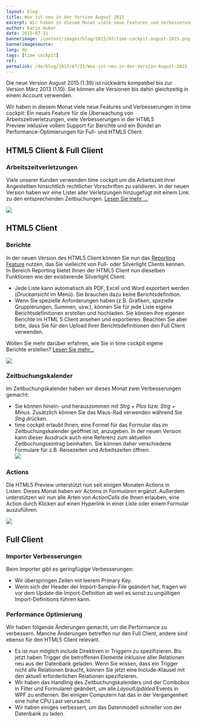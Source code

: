 ```yaml
---
layout: blog
title: Was ist neu in der Version August 2015
excerpt: Wir haben in diesem Monat viele neue Features und Verbesserungen in time cockpit -  Ein neues Feature für die Überwachung von Arbeitszeitverletzungen, viele Verbesserungen in der HTML5 Preview inklusive vollem Support für Berichte und ein Bündel an Performance-Optimierungen für Full- und HTML5 Client.
author: Karin Huber
date: 2015-07-31
bannerimage: /content/images/blog/2015/07/time-cockpit-august-2015.png
bannerimagesource: 
lang: de
tags: [time cockpit]
ref: 
permalink: /de/blog/2015/07/31/Was-ist-neu-in-der-Version-August-2015
---
```


<p>Die neue Version August 2015 (1.39) ist rückwärts kompatibel bis zur Version März 2013 (1.10). Sie können alle Versionen bis dahin gleichzeitig in einem Account verwenden.</p><p>Wir haben in diesem Monat viele neue Features und Verbesserungen in time cockpit: Ein neues Feature für die Überwachung von Arbeitszeitverletzungen, viele Verbesserungen in der HTML5 Preview inklusive vollem Support für Berichte und ein Bündel an Performance-Optimierungen für Full- und HTML5 Client.</p><h2>HTML5 Client &amp; Full Client</h2><h3>Arbeitszeitverletzungen
<br /></h3><p>Viele unserer Kunden verwenden time cockpit um die Arbeitszeit ihrer Angestellten hinsichtlich rechtlicher Vorschriften zu validieren. In der neuen Version haben wir eine Lister aller Verletzungen hinzugefügt mit einem Link zu den entsprechenden Zeitbuchungen. <a href="~/de/blog/2015/07/31/Arbeitszeitverletzungen-und-Höchstarbeitszeit">Lesen Sie mehr ...</a><br /></p><p>
  <img src="{{site.baseurl}}/content/images/blog/2015/07/working-time-violations.png" />
</p><h2>HTML5 Client</h2><h3>Berichte
<br /></h3><p>In der neuen Version des HTML5 Client können Sie nun das <a href="~/blog/2014/03/31/Custom-Reporting-in-Time-Cockpit-is-Final">R</a><a href="~/blog/2014/03/31/Custom-Reporting-in-Time-Cockpit-is-Final">eporting Feature</a> nutzen, das Sie vielleicht von Full- oder Silverlight Clients kennen. In Bereich Reporting bietet Ihnen der HTML5 Client nun dieselben Funktionen wie der existierende Silverlight Client:</p><ul>
  <li>Jede Liste kann automatisch als PDF, Excel und Word exportiert werden (<em>Druckansicht</em> im Menü). Sie brauchen dazu keine Berichtsdefinition.</li>
  <li>Wenn Sie spezielle Anforderungen haben (z.B. Grafiken, spezielle Gruppierungen, Summen, usw.), können Sie für jede Liste eigene Berichtsdefinitionen erstellen und hochladen. Sie können Ihre eigenen Berichte im HTML 5 Client ansehen und exportieren. Beachten Sie aber bitte, dass Sie für den Upload Ihrer Berichtsdefinitionen den Full Client verwenden.
<br /></li>
</ul><p class="showcase">Wollen Sie mehr darüber erfahren, wie Sie in time cockpit eigene Berichte erstellen? <a href="~/blog/2014/03/31/Custom-Reporting-in-Time-Cockpit-is-Final" target="_blank">Lesen Sie mehr...</a></p><p>
  <img src="{{site.baseurl}}/content/images/blog/2015/07/time-report-pdf.png" />
</p><h3>Zeitbuchungskalender
<br /></h3><p>Im Zeitbuchungskalender haben wir dieses Monat zwei Verbesserungen gemacht:<br /></p><ul>
  <li>Sie können hinein- und herauszommen mit <em>Strg + Plus</em> bzw. <em>Strg + Minus</em>. Zusätzlich können Sie das Maus-Rad verwenden während Sie <em>Strg</em> drücken.</li>
  <li>time cockpit erlaubt Ihnen, eine Formel für das Formular das im Zeitbuchungskalender geöffnet ist, anzugeben. In der neuen Version kann dieser Ausdruck auch eine Referenz zum aktuellen Zeitbuchungseintrag beinhalten. Sie können daher verschiedene Formulare für z.B. Reisezeiten und Arbeitszeiten öffnen. 
<br /><img src="{{site.baseurl}}/content/images/blog/2015/07/time-sheet-form-expression.png" /></li>
</ul><h3>Actions
<br /></h3><p>Die HTML5 Preview unterstützt nun seit einigen Monaten Actions in Listen. Dieses Monat haben wir Actions <em>in Formularen</em> ergänzt. Außerdem unterstützen wir nun alle Arten von <em>ActionCells</em> die Ihnen erlauben, eine Action durch Klicken auf einen Hyperlink in einer Liste oder einem Formular auszuführen.</p><p>
  <img src="{{site.baseurl}}/content/images/blog/2015/07/actions-in-list-and-form.png" />
</p><h2>Full Client</h2><h3>Importer Verbesserungen</h3><p>Beim Importer gibt es geringfügige Verbesserungen:<br /></p><ul>
  <li>Wir überspringen Zeilen mit leerem Primary Key.</li>
  <li>Wenn sich der Header der Import-Sample-File geändert hat, fragen wir vor dem Update die Import-Definition ab weil es sonst zu ungültigen Import-Definitions führen kann.</li>
</ul><h3>Performance Optimierung</h3><p>Wir haben folgende Änderungen gemacht, um die Performance zu verbessern. Manche Änderungen betreffen nur den Full Client, andere sind ebenso für den HTML5 Client relevant.</p><ul>
  <li>Es ist nun möglich include Direktiven in Triggern zu spezifizieren. Bis jetzt haben Trigger die betroffenen Elemente inklusive aller Relationen neu aus der Datenbank geladen. Wenn Sie wissen, dass ein Trigger nicht alle Relationen braucht, können Sie jetzt eine Include-Klausel mit den aktuell erforderlichen Relationen spezifizieren. </li>
  <li>Wir haben das Handling des Zeitbuchungskalenders und der Combobox in Filter und Formularen geändert, um alle <em>LayoutUpdated</em> Events in WPF zu entfernen. Bei einigen Computern hat das in der Vergangenheit eine hohe CPU Last verursacht.</li>
  <li>Wir haben einiges verbessert, um das Datenmodell schneller von der Datenbank zu laden.</li>
</ul>
